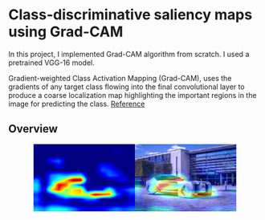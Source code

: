 # Class-discriminative saliency maps using Grad-CAM

In this project, I implemented Grad-CAM algorithm from scratch. I used a pretrained VGG-16 model.  

Gradient-weighted Class Activation Mapping (Grad-CAM), uses the gradients of any target class flowing into the final convolutional layer to produce a coarse localization map highlighting the important regions in the image for predicting the class. [Reference](https://arxiv.org/pdf/1610.02391.pdf)

## Overview
 <p align="center">
       <img src="./img/gradcam_output.png" alt="Overview" width="80%">
      </p>

